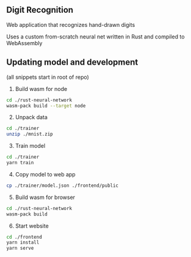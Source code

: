 ## Digit Recognition

Web application that recognizes hand-drawn digits

Uses a custom from-scratch neural net written in Rust and compiled to WebAssembly

## Updating model and development

(all snippets start in root of repo)

1. Build wasm for node

```bash
cd ./rust-neural-network
wasm-pack build --target node
```

2. Unpack data

```bash
cd ./trainer
unzip ./mnist.zip
```

3. Train model

```bash
cd ./trainer
yarn train
```

4. Copy model to web app

```bash
cp ./trainer/model.json ./frontend/public
```

5. Build wasm for browser

```bash
cd ./rust-neural-network
wasm-pack build
```

6. Start website

```bash
cd ./frontend
yarn install
yarn serve
```
